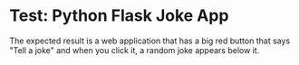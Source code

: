 # Test: Python Flask Joke App

The expected result is a web application that has a big red button that says "Tell a joke" and when you click it, a random joke appears below it.
